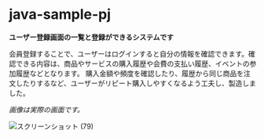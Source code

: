 # java-sample-pj
**ユーザー登録画面の一覧と登録ができるシステムです**

会員登録することで、ユーザーはログインすると自分の情報を確認できます。確認できる内容は、商品やサービスの購入履歴や会費の支払い履歴、イベントの参加履歴などとなります。
購入金額や頻度を確認したり、履歴から同じ商品を注文したりするなど、ユーザーがリピート購入しやすくなるよう工夫し、製造しました。

*画像は実際の画面です。*

![スクリーンショット (79)](https://github.com/Yuto0410K/java-sample-pj/assets/144333155/0288ab5e-e248-4cdd-8986-ad90102546f5)
